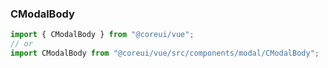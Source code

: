 ### CModalBody

```jsx
import { CModalBody } from "@coreui/vue";
// or
import CModalBody from "@coreui/vue/src/components/modal/CModalBody";
```
